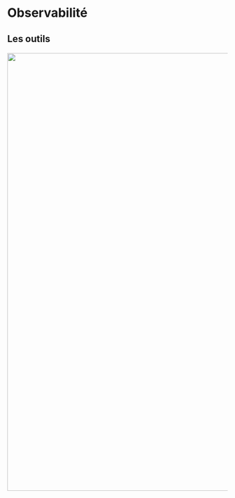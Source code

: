 # Observabilité

## Les outils

<img src="./assets/images/07-monitoring/tools.png" style="width: 1000px; height: auto; display: block; margin-top: 20px;" />
